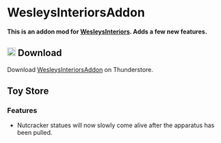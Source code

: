 # WesleysInteriorsAddon
**This is an addon mod for [WesleysInteriors](https://thunderstore.io/c/lethal-company/p/Magic_Wesley/WesleysInteriors/). Adds a few new features.**

## <img src="https://i.imgur.com/TpnrFSH.png" width="20px"> Download

Download [WesleysInteriorsAddon](https://thunderstore.io/c/lethal-company/p/Zehs/WesleysInteriorsAddon/) on Thunderstore.

## Toy Store
### Features
* Nutcracker statues will now slowly come alive after the apparatus has been pulled.